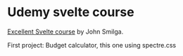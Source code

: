 # Udemy svelte course

[Excellent Svelte course](https://www.udemy.com/course/svelte-tutorial-and-projects-course/) by John Smilga.

First project: Budget calculator, this one using spectre.css
